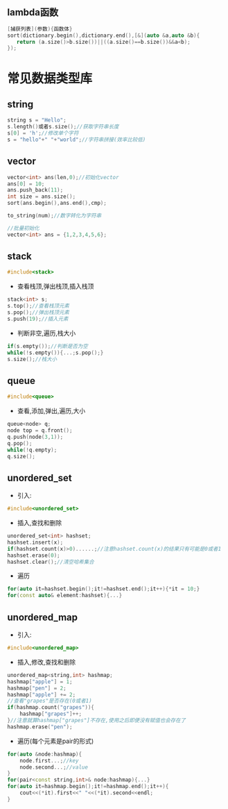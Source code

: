 ## lambda函数

```c++
[捕获列表](参数){函数体}
sort(dictionary.begin(),dictionary.end(),[&](auto &a,auto &b){
   return (a.size()>b.size())||((a.size()==b.size())&&a<b); 
});
```

# 常见数据类型库

## string

```c++
string s = "Hello";
s.length()或者s.size();//获取字符串长度
s[0] = 'h';//修改单个字符
s = "hello"+" "+"world";//字符串拼接(效率比较低)
```

## vector

```c++
vector<int> ans(len,0);//初始化vector
ans[0] = 10;
ans.push_back(11);
int size = ans.size();
sort(ans.begin(),ans.end(),cmp);

to_string(num);//数字转化为字符串

//批量初始化
vector<int> ans = {1,2,3,4,5,6};
```

## stack

```c++
#include<stack>
```
- 查看栈顶,弹出栈顶,插入栈顶

```c++
stack<int> s;
s.top();//查看栈顶元素
s.pop();//弹出栈顶元素
s.push(19);//插入元素
```

- 判断非空,遍历,栈大小

```c++
if(s.empty());//判断是否为空
while(!s.empty()){...;s.pop();}
s.size();//栈大小
```

## queue

```c++
#include<queue>
```

- 查看,添加,弹出,遍历,大小 

```c++
queue<node> q;
node top = q.front();
q.push(node(3,1));
q.pop();
while(!q.empty);
q.size();
```

## unordered_set

- 引入:

```c++
#include<unordered_set>
```

- 插入,查找和删除

```c++
unordered_set<int> hashset;
hashset.insert(x);
if(hashset.count(x)>0)......;//注意hashset.count(x)的结果只有可能是0或者1
hashset.erase(0);
hashset.clear();//清空哈希集合
```

- 遍历

```c++
for(auto it=hashset.begin();it!=hashset.end();it++){*it = 10;}
for(const auto& element:hashset){...}
```

## unordered_map

- 引入:

```c++
#include<unordered_map>
```

- 插入,修改,查找和删除

```c++
unordered_map<string,int> hashmap;
hashmap["apple"] = 1;
hashmap["pen"] = 2;
hashmap["apple"] += 2;
//查看"grapes"是否存在(0或者1)
if(hashmap.count("grapes")){
	hashmap["grapes"]++;
}//注意就算hashmap["grapes"]不存在,使用之后即便没有赋值也会存在了
hashmap.erase("pen");
```

- 遍历(每个元素是pair的形式)

```c++
for(auto &node:hashmap){
    node.first...;//key
    node.second...;//value
}
for(pair<const string,int>& node:hashmap){...}
for(auto it=hashmap.begin();it!=hashmap.end();it++){
    cout<<(*it).first<<" "<<(*it).second<<endl;
}
```

